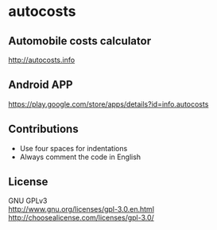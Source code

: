 autocosts
=========

## Automobile costs calculator<br>
http://autocosts.info<br>

## Android APP<br>
https://play.google.com/store/apps/details?id=info.autocosts

## Contributions
* Use four spaces for indentations
* Always comment the code in English

## License<br>
GNU GPLv3<br>
http://www.gnu.org/licenses/gpl-3.0.en.html <br>
http://choosealicense.com/licenses/gpl-3.0/
